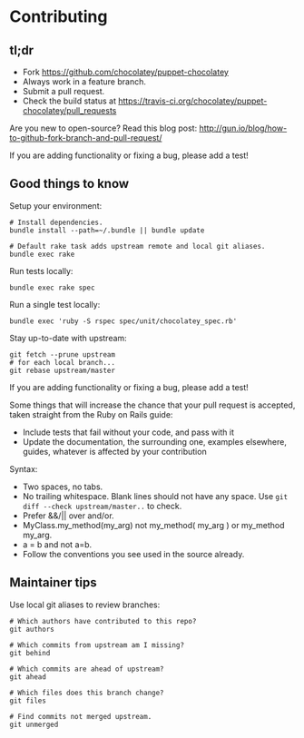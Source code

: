 Contributing
============

tl;dr
-----

* Fork https://github.com/chocolatey/puppet-chocolatey
* Always work in a feature branch.
* Submit a pull request.
* Check the build status at
  https://travis-ci.org/chocolatey/puppet-chocolatey/pull_requests

Are you new to open-source? Read this blog post:
http://gun.io/blog/how-to-github-fork-branch-and-pull-request/

If you are adding functionality or fixing a bug, please add a test!


Good things to know
-------------------

Setup your environment:

    # Install dependencies.
    bundle install --path=~/.bundle || bundle update

    # Default rake task adds upstream remote and local git aliases.
    bundle exec rake

Run tests locally:

    bundle exec rake spec

Run a single test locally:

    bundle exec 'ruby -S rspec spec/unit/chocolatey_spec.rb'

Stay up-to-date with upstream:

    git fetch --prune upstream
    # for each local branch...
    git rebase upstream/master

If you are adding functionality or fixing a bug, please add a test!

Some things that will increase the chance that your pull request is accepted,
taken straight from the Ruby on Rails guide:

* Include tests that fail without your code, and pass with it
* Update the documentation, the surrounding one, examples elsewhere, guides,
  whatever is affected by your contribution

Syntax:

* Two spaces, no tabs.
* No trailing whitespace. Blank lines should not have any space.
  Use `git diff --check upstream/master..` to check.
* Prefer &&/|| over and/or.
* MyClass.my_method(my_arg) not my_method( my_arg ) or my_method my_arg.
* a = b and not a=b.
* Follow the conventions you see used in the source already.


Maintainer tips
---------------

Use local git aliases to review branches:

    # Which authors have contributed to this repo?
    git authors

    # Which commits from upstream am I missing?
    git behind

    # Which commits are ahead of upstream?
    git ahead

    # Which files does this branch change?
    git files

    # Find commits not merged upstream.
    git unmerged
